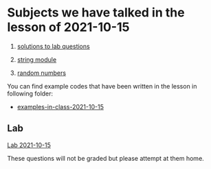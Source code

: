 # Subjects we have talked in the lesson of 2021-10-15

1. [solutions to lab questions](lab-solutions-2021-10-08)

2. [string module](https://docs.python.org/3/library/string.html)

3. [random numbers](https://docs.python.org/3/library/random.html)







You can find example codes that have been written in the lesson in following folder:
 - [examples-in-class-2021-10-15](examples-in-class-2021-10-15)


## Lab

[Lab 2021-10-15](Labs/Lab-2021-10-15.md)

These questions will not be graded but please attempt at them home.
